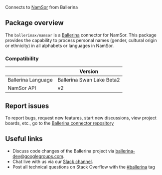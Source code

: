 Connects to [NamSor](https://v2.namsor.com/NamSorAPIv2/index.html) from Ballerina

## Package overview
The `ballerinax/namsor` is a [Ballerina](https://ballerina.io/) connector for NamSor.
This package provides the capability to process personal names (gender, cultural origin or ethnicity) in all alphabets or languages in NamSor.

### Compatibility
|                    | Version                   |
|--------------------|---------------------------|
| Ballerina Language | Ballerina Swan Lake Beta2 |
| NamSor API         | v2                        |

## Report issues
To report bugs, request new features, start new discussions, view project boards, etc., go to the [Ballerina connector repository](link)
## Useful links
- Discuss code changes of the Ballerina project via [ballerina-dev@googlegroups.com](mailto:ballerina-dev@googlegroups.com).
- Chat live with us via our [Slack channel](https://ballerina.io/community/slack/).
- Post all technical questions on Stack Overflow with the [#ballerina](https://stackoverflow.com/questions/tagged/ballerina) tag